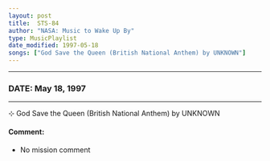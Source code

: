 ```yaml
---
layout: post
title:  STS-84
author: "NASA: Music to Wake Up By"
type: MusicPlaylist
date_modified: 1997-05-18
songs: ["God Save the Queen (British National Anthem) by UNKNOWN"]
---
```


----
### DATE: May 18, 1997
----
⊹ God Save the Queen (British National Anthem) by UNKNOWN

#### Comment:
* No mission comment



<br/>
<center>
	<a target="_blank"
	   href="https://twitter.com/intent/tweet?hashtags=Space,NASA,Playlist,NASAWakeupCalls,SpaceProgram&text={{ page.author}}, '{{ page.songs.first }}' {{ page.title }}, {{ page.date | date: '%B %d, %Y' }}. {{ site.url }}{{ page.url }} @nasawakeupcalls">
	   <i class="fab fa-twitter" alt="Tweet this page" style="font-size: 1.3em;"></i>
	</a>
	&nbsp; 	<i class="fas fa-user-astronaut" style="font-size: 1.5em;"></i> &nbsp;
    <a type="amzn" search="'God Save the Queen (British National Anthem) by UNKNOWN'" category="popular music">
        <i class="fab fa-amazon" style="font-size: 1.3em;"></i>
    </a>
</center>

